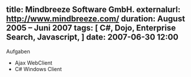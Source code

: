 title: Mindbreeze Software GmbH.
externalurl: http://www.mindbreeze.com/
duration: August 2005 – Juni 2007
tags: [ C#, Dojo, Enterprise Search, Javascript, ]
date: 2007-06-30 12:00
---
Aufgaben

* Ajax WebClient
* C# Windows Client

